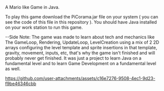 A Mario like Game in Java.


To play this game download the PiCorama.jar file on your system ( you can see the code of this file in this repository ).
You should have Java installed on your work station to run this game.


--Side Note: The game was made to learn about tech and mechanics like The GameLoop, Rendering, UpdateLoop, LevelCreation using a mix of 2 2D arrays configuring the level template and sprite insertions in that template, gravity, movement, inputs, etc, that's why the game isn't finished and will probably never get finished. It was just a project to learn Java on a fundamental level and to learn Game Development on a fundamental level as well.


https://github.com/user-attachments/assets/c16e7276-9508-4ec1-9d23-f9be46346cbb
